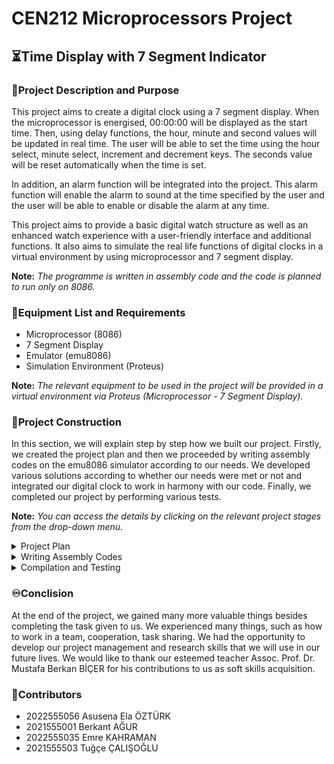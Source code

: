 # CEN212 Microprocessors Project
## ⏳Time Display with 7 Segment Indicator
### 📍Project Description and Purpose
<p>
This project aims to create a digital clock using a 7 segment display. When the microprocessor is energised, 00:00:00 will be displayed as the start time. Then, using delay functions, the hour, minute and second values will be updated in real time. The user will be able to set the time using the hour select, minute select, increment and decrement keys. The seconds value will be reset automatically when the time is set.

In addition, an alarm function will be integrated into the project. This alarm function will enable the alarm to sound at the time specified by the user and the user will be able to enable or disable the alarm at any time.

This project aims to provide a basic digital watch structure as well as an enhanced watch experience with a user-friendly interface and additional functions. It also aims to simulate the real life functions of digital clocks in a virtual environment by using microprocessor and 7 segment display.

**Note:** *The programme is written in assembly code and the code is planned to run only on 8086.*
</p>

### 🔧Equipment List and Requirements
- Microprocessor (8086)
- 7 Segment Display
- Emulator (emu8086)
- Simulation Environment (Proteus)

**Note:** *The relevant equipment to be used in the project will be provided in a virtual environment via Proteus (Microprocessor - 7 Segment Display).*

### 📜Project Construction
In this section, we will explain step by step how we built our project. Firstly, we created the project plan and then we proceeded by writing assembly codes on the emu8086 simulator according to our needs. We developed various solutions according to whether our needs were met or not and integrated our digital clock to work in harmony with our code. Finally, we completed our project by performing various tests.

**Note:** *You can access the details by clicking on the relevant project stages from the drop-down menu.*
<details>
  <summary>Project Plan</summary>
  We created a project plan to identify the main purpose of the project, which set out in detail the requirements and operation of the project.
</details>
<details>
  <summary>Writing Assembly Codes</summary>
  
  Using the emu8086 simulator, we wrote the assembly codes that will ensure the functioning of the project.
  
```
ASSUME CS:CODE, DS:DATA
```
Three fields of 16 bits each (2 bytes = 1 word) are defined in the data segment to store the hour, minute and second values. Since the hour, minute and second will be started as 00.00.00 at the beginning, we set each of them as 00 with the DW (Define Word) command. Since the programme will start counting in the following stages, these values will change.
```
DATA SEGMENT
hour  DW 00
minutes  DW 00
seconds  DW 00 
DATA ENDS
```
```
CODE SEGMENT
```
The start address of the data segment is taken under the START tag created in the code segment and then this address is loaded into the DS (Data Segment) register. In this way, the variables in the data segment of the programme can be accessed and these variables can be used in the following stages and the current versions of the relevant values such as hours, minutes, seconds can be stored when the count starts.
```
START:
    MOV AX, DATA
    MOV DS, AX
```
At the start of the programme, the hour, minute and second values are initialised as 00.00.00.00. For this, the value 00 is loaded loaded to hour, minute and second variables.
```
    MOV hour, 00
    MOV minutes, 00
    MOV seconds, 00 
```
To update the hour, minute and second values in an infinite loop, an infinite loop named MAIN_LOOP is used. Here the procedure called DelayOneSecond is called with the CALL command. This is used for the delay in milliseconds for a delay of 1 second. Then the value 60 is loaded into the DX register. This is a reference in 60 seconds for 1 minute. It is also a 60-minute reference for 1 hour. 
```
MAIN_LOOP:
    CALL DelayOneSecond
    MOV DX, 60
```
After the relevant uploads are made, the seconds is increased. The seconds variable is loaded into the AX register and then the values in the AX and DX registers are compared with the CMP instruction. If these two values are not equal to each other, JNE instruction is used to go back to the beginning (to increase the second continuously) with UPDATE_DISPLAY.
```
INC seconds
MOV AX, seconds
CMP AX, DX
JNE UPDATE_DISPLAY
```
If the values in the AX and DX registers are equal (60), the seconds variable is reset to zero and the minutes variable is incremented by one. Then minute value is assigned to AX variable and AX - DX comparison is done again with CMP. This is to update the clock value if the minute value is equal to 60. If these two values are not equal to each other, JNE instruction is used to go back to the beginning with UPDATE_DISPLAY.
```
MOV seconds, 00
INC minutes
MOV AX, minutes
CMP AX, DX
JNE UPDATE_DISPLAY
```
If the minute value is equal to 60, to update the clock value, the values in the minute and second variables are reset by assigning zero with the MOV instruction and the clock is incremented by one with the INC instruction. Then the clock value is assigned to the AX register and 24 is compared with the clock value in the AX register with the CMP instruction. If these two values are not equal to each other, JNE instruction is used to go back to the beginning with UPDATE_DISPLAY.
```
MOV minutes, 00
INC hour
MOV AX, hour
CMP AX, 24
JNE UPDATE_DISPLAY
```
If the time is equal to 24, the clock value is reset to zero to move to the next day.
```
MOV hour, 00
```
The JMP command jumps to MAIN_LOOP, which ensures continuous time updating. 
```
UPDATE_DISPLAY:
    JMP MAIN_LOOP
```
The DelayOneSecond procedure shall not take any action to provide a delay of one second. Normally there are several methods to provide a one second delay. In this programme we wanted to provide this by leaving the procedure empty.
```
DelayOneSecond:
;1 seconds delay = 100 milliseconds(ms)
RET
```
```
CODE ENDS
END START
```
![emu8086_rz68okf92d](https://github.com/Berkantagur/CEN212-Microprocessors-Project/assets/113332304/9656bab1-722c-4fe4-ad37-b5eb95dcfb67)
![emu8086_fNzSCH8xDM](https://github.com/Berkantagur/CEN212-Microprocessors-Project/assets/113332304/f0d3af14-35d6-47a7-ba5b-29ae08077740)

</details>
<details>
  <summary>Compilation and Testing</summary>
  When we run our code on emu8086, our clock counts according to the 100 millisecond delay time we initially referenced. We did not use the IN command because we did not have a physical circuit. Instead, the user can change the values by double-clicking the desired part on the screen to enter the values and continue counting from the desired location. The best logic here was to switch to the new day when the clock was 23.59.59.59 and the counter started counting from the new day as 00.00.00.00 as if the programme was energised.
  <br>
  ![7SegmentDisplayGif](https://github.com/Berkantagur/CEN212-Microprocessors-Project/assets/113332304/508cd21b-440d-420c-978b-00d98db4ad55)
  <br>
  Although the project result we wanted was not fully met, we achieved our goal over 85%. Because we have a programme that shows the hour, minute and second values and allows us to set it as we want when we want and then continue from where it left off. But we were not satisfied with what we had, we did countless research on how to visualise it more beatiful. Through the demo version of Proteus software, we designed what it would look like if we had a physical circuit.
  <br>
  ![7SegmentDisplayCircuit](https://github.com/Berkantagur/CEN212-Microprocessors-Project/assets/113332304/1ac64029-0fa5-45f0-9984-32f9b685f447)
  <br>
  If we had the physical facilities, we would love to show you this, but this is all we could do based on our research.

  We looked at what we could do by going further and found an emulation kit that could work on emu8086. Here we set up the indicator and wrote code from scratch according to the port numbers. 
  ```
ASSUME CS:CODE, DS:DATA

DATA SEGMENT
hour DW 00 ; Time Value
minutes DW 00 ; Minutes Value
seconds DW 00 ; Seconds Value
NUMBERS DB 00111111b, 00000110b, 01011011b, 01001111b, 01100110b, 01101101b, 01111101b, 00000111b, 01111111b, 01101111b, 01000000b
DATA ENDS  ;    0         1         2           3          4          5           6          7         8          9          :               

CODE SEGMENT
START:
MOV AX, DATA
MOV DS, AX

;Time: 00:00:00
MOV hour, 00 ; Hour:00
MOV minutes, 00 ; Minutes:00
MOV seconds, 00 ; Seconds:00

;Initially set the time to 00:00:00
CALL DISPLAY_INITIAL_TIME

;Continuous update cycle of hour, minute and second values
MAIN_LOOP:
CALL DELAY_ONE_SECOND
INC seconds ; seconds++
CMP seconds, 60 ; 1 hour = 60 minutes, 1 minutes = 60 seconds
JNE UPDATE_TIME ; Update seconds if not equal

MOV seconds, 0 ; If the second is 60,
INC minutes    ; increase the minute by 1 and reset the second.
CMP minutes, 60
JNE UPDATE_TIME ; Update minutes if not equal

MOV minutes, 0 ; If the minute is 60
INC hour       ; increase the hour by 1 and reset the minutes.
CMP hour, 24 ; 1 day ?= 24 hours
JNE UPDATE_TIME ; Update hours if not equal

MOV hour, 0 ; If the hour is 24 (NEXT DAY), reset the hours

UPDATE_TIME:
CALL DISPLAY_TIME ;Printing time on the screen
JMP MAIN_LOOP

DELAY_ONE_SECOND:
; 1 second delay = 100 miliseccons (ms)

RET

DISPLAY_INITIAL_TIME:
MOV DX, 2030h ;Port address of the initial clock part
MOV AL, NUMBERS[0] ; NUMBERS[0] = 0
OUT DX, AL ; Write the port
INC DX ; Jump to other portç
OUT DX, AL

MOV AL, NUMBERS[10] ; NUMBERS[10] = :
INC DX
OUT DX, AL 

MOV AL, NUMBERS[0]
INC DX
OUT DX, AL
INC DX
OUT DX, AL

MOV AL, NUMBERS[10]
INC DX
OUT DX, AL

MOV AL, NUMBERS[0]
INC DX
OUT DX, AL
INC DX
OUT DX, AL

RET

DISPLAY_TIME:
CALL DISPLAY_HOUR ; Prints the hour on the screen
CALL DISPLAY_MINUTES ; Prints the minutes on the screen
CALL DISPLAY_SECONDS ; Prints the seconds on the screen

RET

DISPLAY_HOUR:
; tens digit value
MOV AX, hour
MOV BL, 10
DIV BL ; Dividing the hour into digits (Ex: 23-> 2 and 3)
MOV AH, 0
MOV SI, AX

MOV AL, NUMBERS[SI]
MOV DX, 2030h
OUT DX, AL ; Print the value on the screen (for 2030h)

; ones digit value
MOV AX, hour
MOV BL, 10
DIV BL
MOV AL, AH
MOV AH, 0
MOV SI, AX
 
MOV AL, NUMBERS[SI]
MOV DX, 2031h
OUT DX, AL


RET

DISPLAY_MINUTES:
; tens digit value
MOV AX, minutes
MOV BL, 10
DIV BL ; Dividing the minutes into digits (Ex: 23-> 2 and 3)
MOV AH, 0
MOV SI, AX

MOV AL, NUMBERS[SI]
MOV DX, 2033h
OUT DX, AL ; Print the value on the screen (for 2033h)

; ones digit value
MOV AX, minutes
MOV BL, 10
DIV BL
MOV AL, AH 
MOV AH, 0
MOV SI, AX 

MOV AL, NUMBERS[SI]
MOV DX, 2034h
OUT DX, AL


RET

DISPLAY_SECONDS:
; tens digit value
MOV AX, seconds
MOV BL, 10
DIV BL ; Dividing the seconds into digits (Ex: 23-> 2 and 3)
MOV AH, 0
MOV SI, AX

MOV AL, NUMBERS[SI]
MOV DX, 2036h
OUT DX, AL ;Print the value on the screen (for 2036h)

; ones digit value
MOV AX, seconds
MOV BL, 10
DIV BL
MOV AL, AH
MOV AH, 0
MOV SI, AX 

MOV AL, NUMBERS[SI]
MOV DX, 2037h
OUT DX, AL


RET

CODE ENDS
END START
```
![7SegmentDisplay](https://github.com/Berkantagur/CEN212-Microprocessors-Project/assets/113332304/2b30e7da-94a8-4619-91cd-b0ce1e9f3a1d)

The visual clock in our code is given above. Initially starting from zero, the indicator is continuously updated. 
</details>

### ♾️Conclision
At the end of the project, we gained many more valuable things besides completing the task given to us. We experienced many things, such as how to work in a team, cooperation, task sharing. We had the opportunity to develop our project management and research skills that we will use in our future lives. We would like to thank our esteemed teacher Assoc. Prof. Dr. Mustafa Berkan BİÇER for his contributions to us as soft skills acquisition.

### 🤖Contributors
- 2022555056 Asusena Ela ÖZTÜRK
- 2021555001 Berkant AĞUR
- 2022555035 Emre KAHRAMAN
- 2021555503 Tuğçe ÇALIŞOĞLU
